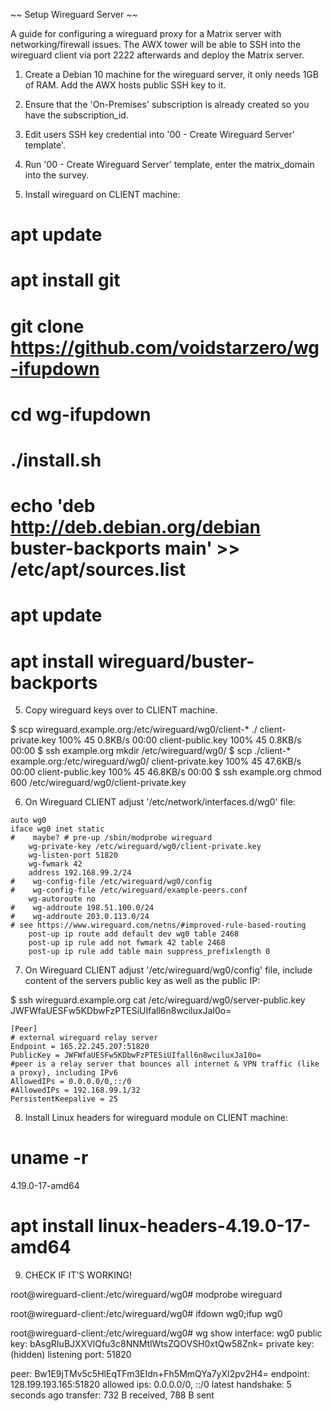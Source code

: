 
~~ Setup Wireguard Server ~~

A guide for configuring a wireguard proxy for a Matrix server with networking/firewall issues. The AWX tower will be able to SSH into the wireguard client via port 2222 afterwards and deploy the Matrix server.

1) Create a Debian 10 machine for the wireguard server, it only needs 1GB of RAM. Add the AWX hosts public SSH key to it.


2) Ensure that the 'On-Premises' subscription is already created so you have the subscription_id.


2) Edit users SSH key credential into '00 - Create Wireguard Server' template'. 


3) Run '00 - Create Wireguard Server' template, enter the matrix_domain into the survey.


4) Install wireguard on CLIENT machine:

# apt update
# apt install git
# git clone https://github.com/voidstarzero/wg-ifupdown
# cd wg-ifupdown
# ./install.sh

# echo 'deb http://deb.debian.org/debian buster-backports main' >> /etc/apt/sources.list
# apt update
# apt install wireguard/buster-backports


5) Copy wireguard keys over to CLIENT machine.

$ scp wireguard.example.org:/etc/wireguard/wg0/client-* ./
client-private.key                                                                            100%   45     0.8KB/s   00:00
client-public.key                                                                             100%   45     0.8KB/s   00:00
$ ssh example.org mkdir /etc/wireguard/wg0/
$ scp ./client-* example.org:/etc/wireguard/wg0/
client-private.key                                                                            100%   45    47.6KB/s   00:00
client-public.key                                                                             100%   45    46.8KB/s   00:00
$ ssh example.org chmod 600 /etc/wireguard/wg0/client-private.key


6) On Wireguard CLIENT adjust '/etc/network/interfaces.d/wg0' file:

```
auto wg0
iface wg0 inet static
#    maybe? # pre-up /sbin/modprobe wireguard
    wg-private-key /etc/wireguard/wg0/client-private.key
    wg-listen-port 51820
    wg-fwmark 42
    address 192.168.99.2/24
#    wg-config-file /etc/wireguard/wg0/config
#    wg-config-file /etc/wireguard/example-peers.conf
    wg-autoroute no
#    wg-addroute 198.51.100.0/24
#    wg-addroute 203.0.113.0/24
# see https://www.wireguard.com/netns/#improved-rule-based-routing
    post-up ip route add default dev wg0 table 2468
    post-up ip rule add not fwmark 42 table 2468
    post-up ip rule add table main suppress_prefixlength 0
```


7) On Wireguard CLIENT adjust '/etc/wireguard/wg0/config' file, include content of the servers public key as well as the public IP:

$ ssh wireguard.example.org cat /etc/wireguard/wg0/server-public.key
JWFWfaUESFw5KDbwFzPTESiUIfall6n8wciluxJaI0o=

``` 
[Peer]
# external wireguard relay server
Endpoint = 165.22.245.207:51820
PublicKey = JWFWfaUESFw5KDbwFzPTESiUIfall6n8wciluxJaI0o=
#peer is a relay server that bounces all internet & VPN traffic (like a proxy), including IPv6
AllowedIPs = 0.0.0.0/0,::/0
#AllowedIPs = 192.168.99.1/32
PersistentKeepalive = 25
```


8) Install Linux headers for wireguard module on CLIENT machine:

# uname -r
4.19.0-17-amd64
# apt install linux-headers-4.19.0-17-amd64


9) CHECK IF IT'S WORKING!

root@wireguard-client:/etc/wireguard/wg0# modprobe wireguard

root@wireguard-client:/etc/wireguard/wg0# ifdown wg0;ifup wg0

root@wireguard-client:/etc/wireguard/wg0# wg show
interface: wg0
  public key: bAsgRIuBJXXVlQfu3c8NNMtlWtsZQOVSH0xtQw58Znk=
  private key: (hidden)
  listening port: 51820

peer: Bw1E9jTMv5c5HlEqTFm3EIdn+Fh5MmQYa7yXI2pv2H4=
  endpoint: 128.199.193.165:51820
  allowed ips: 0.0.0.0/0, ::/0
  latest handshake: 5 seconds ago
  transfer: 732 B received, 788 B sent

